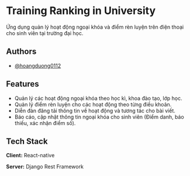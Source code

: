 
# Training Ranking in University 

Ứng dụng quản lý hoạt động ngoại khóa và điểm rèn luyện trên điện thoại cho sinh viên tại trường đại học.




## Authors

- [@hoangduong0112](https://github.com/hoangduong0112)


## Features

- Quản lý các hoạt động ngoại khóa theo học kì, khoa đào tạo, lớp học.
- Quản lý điểm rèn luyện cho các hoạt động theo từng điều khoản.
- Diễn đàn đăng tải thông tin về hoạt động và tương tác cho bài viết.
- Báo cáo, cập nhật thông tin ngoại khóa cho sinh viên (Điểm danh, báo thiếu, xác nhận điểm số).





## Tech Stack

**Client:** React-native

**Server:** Django Rest Framework

